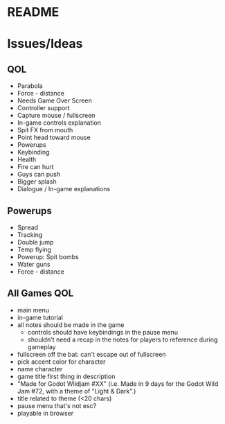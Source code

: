 # README

# Issues/Ideas

## QOL
- Parabola
- Force - distance
- Needs Game Over Screen
- Controller support
- Capture mouse / fullscreen
- In-game controls explanation
- Spit FX from mouth
- Point head toward mouse
- Powerups
- Keybinding
- Health
- Fire can hurt
- Guys can push
- Bigger splash
- Dialogue / In-game explanations

## Powerups
- Spread
- Tracking
- Double jump
- Temp flying
- Powerup: Spit bombs
- Water guns
- Force - distance

## All Games QOL
- main menu
- in-game tutorial
- all notes should be made in the game
    - controls should have keybindings in the pause menu
    - shouldn't need a recap in the notes for players to reference during gameplay
- fullscreen off the bat: can't escape out of fullscreen
- pick accent color for character
- name character
- game title first thing in description
- "Made for Godot Wildjam #XX" (i.e. Made in 9 days for the Godot Wild Jam #72, with a theme of "Light & Dark".)
- title related to theme (<20 chars)
- pause menu that's not esc?
- playable in browser